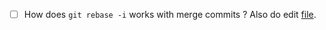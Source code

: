 - [ ] How does `git rebase -i` works with merge commits ? Also do edit
  [file](./TIL/git/git-rebase.md).
